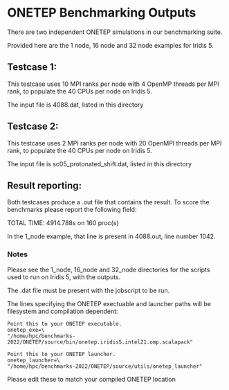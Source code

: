 # ONETEP Benchmarking Outputs

There are two independent ONETEP simulations in our benchmarking suite.

Provided here are the 1 node, 16 node and 32 node examples for Iridis 5.

## Testcase 1:

This testcase uses 10 MPI ranks per node with 4 OpenMP threads per MPI rank, to populate the 40 CPUs per node on Iridis 5.

The input file is 4088.dat, listed in this directory

## Testcase 2:

This testcase uses 2 MPI ranks per node with 20 OpenMPI threads per MPI rank, to populate the 40 CPUs per node on Iridis 5.

The input file is sc05_protonated_shift.dat, listed in this directory

## Result reporting:

Both testcases produce a .out file that contains the result. To score the benchmarks please report the following field:

TOTAL TIME:      4914.788s on    160 proc(s)

In the 1_node example, that line is present in 4088.out, line number 1042.

### Notes

Please see the 1_node, 16_node and 32_node directories for the scripts used to run on Iridis 5, with the outputs.

The .dat file must be present with the jobscript to be run.

The lines specifying the ONETEP exectuable and launcher paths will be filesystem and compilation dependent:

```
Point this to your ONETEP executable.
onetep_exe=\
"/home/hpc/benchmarks-2022/ONETEP/source/bin/onetep.iridis5.intel21.omp.scalapack"

Point this to your ONETEP launcher.
onetep_launcher=\
"/home/hpc/benchmarks-2022/ONETEP/source/utils/onetep_launcher"
```

Please edit these to match your compiled ONETEP location


